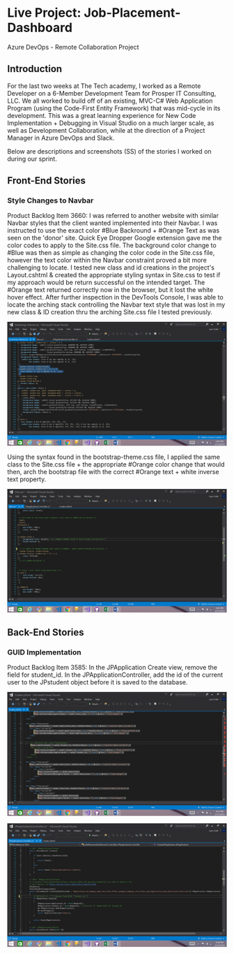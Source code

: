 # Live Project: Job-Placement-Dashboard
Azure DevOps - Remote Collaboration Project

## Introduction
For the last two weeks at The Tech academy, I worked as a Remote Developer on a 6-Member Development Team for Prosper IT Consulting, LLC. We all worked to build off of an existing, MVC-C# Web Application Program (using the Code-First Entity Framework) that was mid-cycle in its development. This was a great learning experience for New Code Implementation + Debugging in Visual Studio on a much larger scale, as well as Development Collaboration, while at the direction of a Project Manager in Azure DevOps and Slack. 

Below are descriptions and screenshots (SS) of the stories I worked on during our sprint.

## Front-End Stories
### Style Changes to Navbar

Product Backlog Item 3660: 
I was referred to another website with similar Navbar styles that the client wanted implemented into their Navbar. I was instructed to use the exact color #Blue Backround + #Orange Text as was seen on the 'donor' site. Quick Eye Dropper Google extension gave me the color codes to apply to the Site.css file. The background color change to #Blue was then as simple as changing the color code in the Site.css file, however the text color within the Navbar constraint proved a bit more challenging to locate. I tested new class and id creations in the project's Layout.cshtml & created the appropriate styling syntax in Site.css to test if my approach would be return successful on the intended target. The #Orange text returned correctly now in the browser, but it lost the white hover effect. After further inspection in the DevTools Console, I was able to locate the arching stack controlling the Navbar text style that was lost in my new class & ID creation thru the arching Site.css file I tested previously. 

![alt text](Screenshot_bootstrap-theme.png "bootstrap-theme.css")

Using the syntax found in the bootstrap-theme.css file, I applied the same class to the Site.css file + the appropriate #Orange color change that would then, arch the bootstrap file with the correct #Orange text + white inverse text property.

![alt text](Screenshot_Navbar2.png "Site.css")

## Back-End Stories
### GUID Implementation

Product Backlog Item 3585: 
In the JPApplication Create view, remove the field for student_id. In the JPApplicationController, add the id of the current user to the JPstudent object before it is saved to the database.

![alt text](Screenshot_Create.png "Create.cshtml")

![alt text](Screenshot_Student_id_GUID.png "JPApplicationsController.cs")




